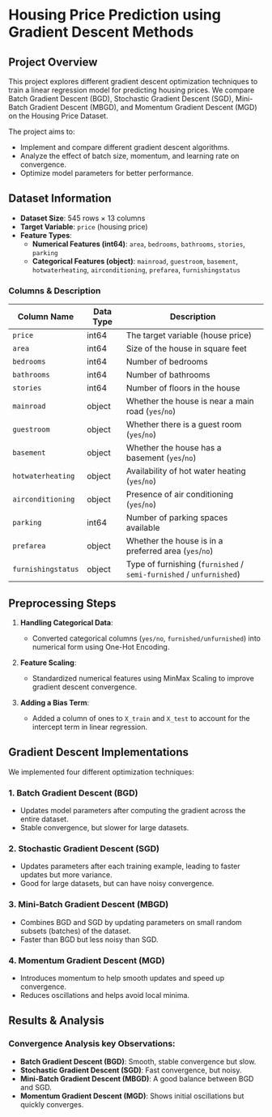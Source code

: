# Housing Price Prediction using Gradient Descent Methods

## Project Overview
This project explores different gradient descent optimization techniques to train a linear regression model for predicting housing prices. We compare Batch Gradient Descent (BGD), Stochastic Gradient Descent (SGD), Mini-Batch Gradient Descent (MBGD), and Momentum Gradient Descent (MGD) on the Housing Price Dataset.

The project aims to:
- Implement and compare different gradient descent algorithms.
- Analyze the effect of batch size, momentum, and learning rate on convergence.
- Optimize model parameters for better performance.

## Dataset Information
- **Dataset Size**: 545 rows × 13 columns
- **Target Variable**: `price` (housing price)
- **Feature Types**:
  - **Numerical Features (int64)**: `area`, `bedrooms`, `bathrooms`, `stories`, `parking`
  - **Categorical Features (object)**: `mainroad`, `guestroom`, `basement`, `hotwaterheating`, `airconditioning`, `prefarea`, `furnishingstatus`

### Columns & Description
| Column Name        | Data Type | Description |
|-------------------|----------|-------------|
| `price` | int64 | The target variable (house price) |
| `area` | int64 | Size of the house in square feet |
| `bedrooms` | int64 | Number of bedrooms |
| `bathrooms` | int64 | Number of bathrooms |
| `stories` | int64 | Number of floors in the house |
| `mainroad` | object | Whether the house is near a main road (`yes`/`no`) |
| `guestroom` | object | Whether there is a guest room (`yes`/`no`) |
| `basement` | object | Whether the house has a basement (`yes`/`no`) |
| `hotwaterheating` | object | Availability of hot water heating (`yes`/`no`) |
| `airconditioning` | object | Presence of air conditioning (`yes`/`no`) |
| `parking` | int64 | Number of parking spaces available |
| `prefarea` | object | Whether the house is in a preferred area (`yes`/`no`) |
| `furnishingstatus` | object | Type of furnishing (`furnished` / `semi-furnished` / `unfurnished`) |

## Preprocessing Steps
1. **Handling Categorical Data**:
   - Converted categorical columns (`yes/no`, `furnished/unfurnished`) into numerical form using One-Hot Encoding.
   
2. **Feature Scaling**:
   - Standardized numerical features using MinMax Scaling to improve gradient descent convergence.

3. **Adding a Bias Term**:
   - Added a column of ones to `X_train` and `X_test` to account for the intercept term in linear regression.

## Gradient Descent Implementations
We implemented four different optimization techniques:

### 1. Batch Gradient Descent (BGD)
- Updates model parameters after computing the gradient across the entire dataset.
- Stable convergence, but slower for large datasets.

### 2. Stochastic Gradient Descent (SGD)
- Updates parameters after each training example, leading to faster updates but more variance.
- Good for large datasets, but can have noisy convergence.

### 3. Mini-Batch Gradient Descent (MBGD)
- Combines BGD and SGD by updating parameters on small random subsets (batches) of the dataset.
- Faster than BGD but less noisy than SGD.

### 4. Momentum Gradient Descent (MGD)
- Introduces momentum to help smooth updates and speed up convergence.
- Reduces oscillations and helps avoid local minima.

## Results & Analysis
### Convergence Analysis key Observations:
- **Batch Gradient Descent (BGD)**: Smooth, stable convergence but slow.  
- **Stochastic Gradient Descent (SGD)**: Fast convergence, but noisy.  
- **Mini-Batch Gradient Descent (MBGD)**: A good balance between BGD and SGD.  
- **Momentum Gradient Descent (MGD)**: Shows initial oscillations but quickly converges.

